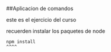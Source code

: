 ##Aplicacion de comandos


este es el ejercicio del curso



recuerden instalar los paquetes de node 

~~~
npm install
^^^^